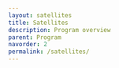 ```yaml
---
layout: satellites
title: Satellites
description: Program overview
parent: Program
navorder: 2
permalink: /satellites/
---
```


